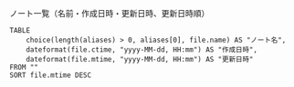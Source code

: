 ノート一覧（名前・作成日時・更新日時、更新日時順）

``` dataview
TABLE
    choice(length(aliases) > 0, aliases[0], file.name) AS "ノート名",
    dateformat(file.ctime, "yyyy-MM-dd, HH:mm") AS "作成日時",
    dateformat(file.mtime, "yyyy-MM-dd, HH:mm") AS "更新日時"
FROM ""
SORT file.mtime DESC


```